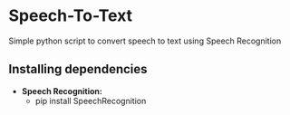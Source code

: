 # Speech-To-Text
Simple python script to convert speech to text using Speech Recognition

## Installing dependencies
 - **Speech Recognition:**
   * pip install SpeechRecognition

